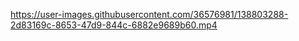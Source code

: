 https://user-images.githubusercontent.com/36576981/138803288-2d83169c-8653-47d9-844c-6882e9689b60.mp4


